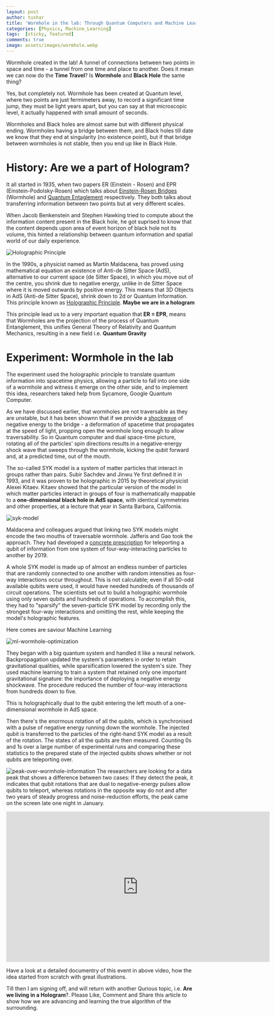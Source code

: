 ```yaml
---
layout: post
author: tushar
title: 'Wormhole in the lab: Through Quantum Computers and Machine Learning'
categories: [Physics, Machine_Learning]
tags:  [sticky, featured]
comments: true
image: assets/images/wormhole.webp
---
```


Wormhole created in the lab! A tunnel of connections between two points in space and time - a tunnel from one time and place to another. Does it mean we can now do the **Time Travel**? Is **Wormhole** and **Black Hole** the same thing?

Yes, but completely not. Wormhole has been created at Quantum level, where two points are just fermimeters away, to record a significant time jump, they must be light years apart, but you can say at that microscopic level, it actually happened with small amount of seconds.

Wormholes and Black holes are almost same but with different physical ending. Wormholes having a bridge between them, and Black holes till date we know that they end at singularity (no existence point), but if that bridge between wormholes is not stable, then you end up like in Black Hole.

# History: Are we a part of Hologram?
It all started in 1935, when two papers ER (Einstein - Rosen) and EPR (Einstein-Podolsky-Rosen) which talks about [Einstein-Rosen Bridges](https://en.wikipedia.org/wiki/Wormhole) (Wormhole) and [Quantum Entaglement](https://www.space.com/31933-quantum-entanglement-action-at-a-distance.html) respectively. They both talks about transferring information between two points but at very different scales.

When Jacob Benkenstein and Stephen Hawking tried to compute about the information content present in the Black hole, he got suprised to know that the content depends upon area of event horizon of black hole not its volume, this hinted a relationship between quantum information and spatial world of our daily experience.

![Holographic Principle](/assets/images/holographic-principle.png)

In the 1990s, a physicist named as Martín Maldacena, has proved using mathematical equation an existence of Anti-de Sitter Space (AdS), alternative to our current space (de Sitter Space), in which you move out of the centre, you shrink due to negative energy, unlike in de Sitter Space where it is moved outwards by positive energy. This means that 3D Objects in AdS (Anti-de Sitter Space), shrink down to 2d or Quantum Information. This principle known as [Holographic Principle](https://en.wikipedia.org/wiki/Holographic_principle). **Maybe we are in a hologram**

This principle lead us to a very important equation that **ER = EPR**, means that Wormholes are the projection of the process of Quantum Entanglement, this unifies General Theory of Relativity and Quantum Mechanics, resulting in a new field i.e. **Quantum Gravity**

# Experiment: Wormhole in the lab
The experiment used the holographic principle to translate quantum information into spacetime physics, allowing a particle to fall into one side of a wormhole and witness it emerge on the other side, and to implement this idea, researchers taked help from Sycamore, Google Quantum Computer. 

As we have discussed earlier, that wormholes are not traversable as they are unstable, but it has been shownn that if we provide a [shockwave](https://www.sciencedirect.com/science/article/abs/pii/0550321385905255) of negative energy to the bridge - a deformation of spacetime that propagates at the speed of light, propping open the wormhole long enough to allow traversability. So in Quantum computer and dual space-time picture, rotating all of the particles' spin directions results in a negative-energy shock wave that sweeps through the wormhole, kicking the qubit forward and, at a predicted time, out of the mouth.

The so-called SYK model is a system of matter particles that interact in groups rather than pairs. Subir Sachdev and Jinwu Ye first defined it in 1993, and it was proven to be holographic in 2015 by theoretical physicist Alexei Kitaev. Kitaev showed that the particular version of the model in which matter particles interact in groups of four is mathematically mappable to a **one-dimensional black hole in AdS space**, with identical symmetries and other properties, at a lecture that year in Santa Barbara, California.

![syk-model](/assets/images/syk-model.png)

Maldacena and colleagues argued that linking two SYK models might encode the two mouths of traversable wormhole. Jafferis and Gao took the approach. They had developed a [concrete prescription](https://arxiv.org/abs/1911.07416) for teleporting a qubit of information from one system of four-way-interacting particles to another by 2019.

A whole SYK model is made up of almost an endless number of particles that are randomly connected to one another with random intensities as four-way interactions occur throughout. This is not calculable; even if all 50-odd available qubits were used, it would have needed hundreds of thousands of circuit operations. The scientists set out to build a holographic wormhole using only seven qubits and hundreds of operations. To accomplish this, they had to "sparsify" the seven-particle SYK model by recording only the strongest four-way interactions and omitting the rest, while keeping the model's holographic features.

Here comes are saviour Machine Learning

![ml-wormhole-optimization](/assets/images/ml-wormhole-google.png)

They began with a big quantum system and handled it like a neural network. Backpropagation updated the system's parameters in order to retain gravitational qualities, while sparsification lowered the system's size. They used machine learning to train a system that retained only one important gravitational signature: the importance of deploying a negative energy shockwave. The procedure reduced the number of four-way interactions from hundreds down to five.

This is holographically dual to the qubit entering the left mouth of a one-dimensional wormhole in AdS space.

Then there's the enormous rotation of all the qubits, which is synchronised with a pulse of negative energy running down the wormhole. The injected qubit is transferred to the particles of the right-hand SYK model as a result of the rotation. The states of all the qubits are then measured. Counting 0s and 1s over a large number of experimental runs and comparing these statistics to the prepared state of the injected qubits shows whether or not qubits are teleporting over.

![peak-over-wormhole-information](/assets/images/peak-wormhole.png)
The researchers are looking for a data peak that shows a difference between two cases: If they detect the peak, it indicates that qubit rotations that are dual to negative-energy pulses allow qubits to teleport, whereas rotations in the opposite way do not and after two years of steady progress and noise-reduction efforts, the peak came on the screen late one night in January.

<iframe width="700" height="400" src="https://www.youtube-nocookie.com/embed/uOJCS1W1uzg" title="YouTube video player" frameborder="0" allow="accelerometer; autoplay; clipboard-write; encrypted-media; gyroscope; picture-in-picture" allowfullscreen></iframe>

Have a look at a detailed documentry of this event in above video, how the idea started from scratch with great illustrations.

Till then I am signing off, and will return with another Qurious topic, i.e. **Are we living in a Hologram**?. Please Like, Comment and Share this article to show how we are advancing and learning the true algorithm of the surrounding.